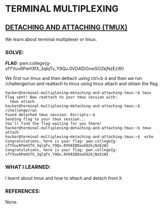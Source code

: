 # **TERMINAL MULTIPLEXING**
## **<ins>DETACHING AND ATTACHING (TMUX)</ins>**

We learn about terminal multiplexer or tmux.

### SOLVE: 
***FLAG:*** pwn.college{g-sfYVuv6PeH3fX_3qlqTv_Y9Qu.0VO4IDOxwSO2kjNzEzW} 

We first run tmux and then dettach using ctrl+b d and then we run /challenge/run and reattach to tmux using tmux attach and obtain the flag.


```
hacker@terminal-multiplexing~detaching-and-attaching-tmux:~$ tmux
Flag sent! Now reattach to your tmux session with:
  tmux attach
hacker@terminal-multiplexing~detaching-and-attaching-tmux:~$ /challenge/run
Found detached tmux session: 0scripts:~$
Sending flag to your tmux session...
You'll find the flag waiting for you there!
hacker@terminal-multiplexing~detaching-and-attaching-tmux:~$ tmux attach
hacker@terminal-multiplexing~detaching-and-attaching-tmux:~$  echo Congratulations, here is your flag: pwn.college{g-sfYVuv6PeH3fX_3qlqTv_Y9Qu.0VO4IDOxwSO2kjNzEzW}
Congratulations, here is your flag: pwn.college{g-sfYVuv6PeH3fX_3qlqTv_Y9Qu.0VO4IDOxwSO2kjNzEzW}
```

### WHAT I LEARNED:
I learnt about tmux and how to attach and detach from it.

### REFERENCES:
None. 
